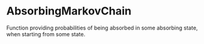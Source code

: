 # AbsorbingMarkovChain
Function providing probabilities of being absorbed in some absorbing state, when starting from some state.
